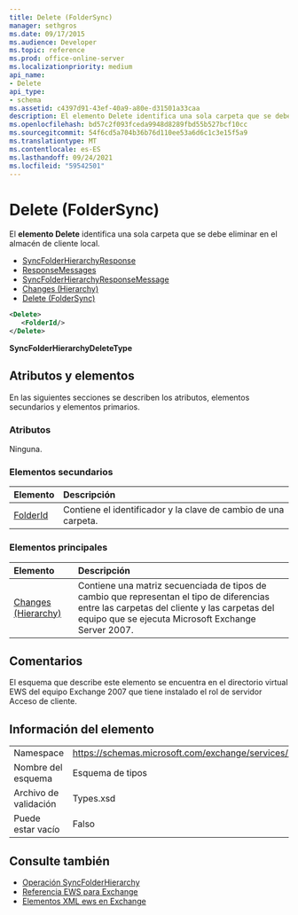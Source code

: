```yaml
---
title: Delete (FolderSync)
manager: sethgros
ms.date: 09/17/2015
ms.audience: Developer
ms.topic: reference
ms.prod: office-online-server
ms.localizationpriority: medium
api_name:
- Delete
api_type:
- schema
ms.assetid: c4397d91-43ef-40a9-a80e-d31501a33caa
description: El elemento Delete identifica una sola carpeta que se debe eliminar en el almacén de cliente local.
ms.openlocfilehash: bd57c2f093fceda9948d8289fbd55b527bcf10cc
ms.sourcegitcommit: 54f6cd5a704b36b76d110ee53a6d6c1c3e15f5a9
ms.translationtype: MT
ms.contentlocale: es-ES
ms.lasthandoff: 09/24/2021
ms.locfileid: "59542501"
---
```

# <a name="delete-foldersync"></a>Delete (FolderSync)

El **elemento Delete** identifica una sola carpeta que se debe eliminar en el almacén de cliente local. 
  
- [SyncFolderHierarchyResponse](syncfolderhierarchyresponse.md)  
- [ResponseMessages](responsemessages.md)  
- [SyncFolderHierarchyResponseMessage](syncfolderhierarchyresponsemessage.md)  
- [Changes (Hierarchy)](changes-hierarchy.md)  
- [Delete (FolderSync)](delete-foldersync.md)
  
```xml
<Delete>
   <FolderId/>
</Delete>
```

**SyncFolderHierarchyDeleteType**

## <a name="attributes-and-elements"></a>Atributos y elementos

En las siguientes secciones se describen los atributos, elementos secundarios y elementos primarios.
  
### <a name="attributes"></a>Atributos

Ninguna.
  
### <a name="child-elements"></a>Elementos secundarios

|**Elemento**|**Descripción**|
|:-----|:-----|
|[FolderId](folderid.md) <br/> |Contiene el identificador y la clave de cambio de una carpeta.  <br/> |
   
### <a name="parent-elements"></a>Elementos principales

|**Elemento**|**Descripción**|
|:-----|:-----|
|[Changes (Hierarchy)](changes-hierarchy.md) <br/> |Contiene una matriz secuenciada de tipos de cambio que representan el tipo de diferencias entre las carpetas del cliente y las carpetas del equipo que se ejecuta Microsoft Exchange Server 2007.  <br/> |
   
## <a name="remarks"></a>Comentarios

El esquema que describe este elemento se encuentra en el directorio virtual EWS del equipo Exchange 2007 que tiene instalado el rol de servidor Acceso de cliente.
  
## <a name="element-information"></a>Información del elemento

|||
|:-----|:-----|
|Namespace  <br/> |https://schemas.microsoft.com/exchange/services/2006/types  <br/> |
|Nombre del esquema  <br/> |Esquema de tipos  <br/> |
|Archivo de validación  <br/> |Types.xsd  <br/> |
|Puede estar vacío  <br/> |Falso  <br/> |
   
## <a name="see-also"></a>Consulte también

- [Operación SyncFolderHierarchy](syncfolderhierarchy-operation.md)
- [Referencia EWS para Exchange](ews-reference-for-exchange.md)
- [Elementos XML ews en Exchange](ews-xml-elements-in-exchange.md)

